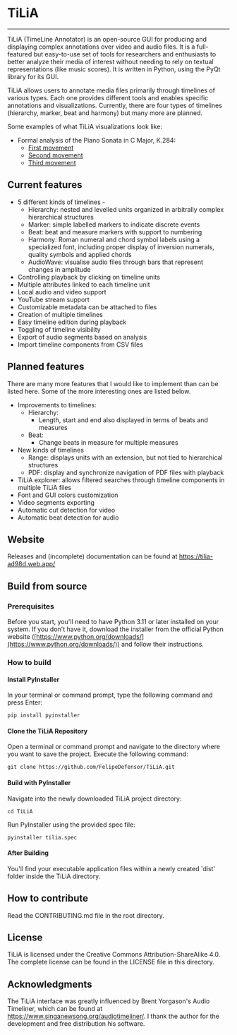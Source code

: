# TiLiA

---

TiLiA (TimeLine Annotator) is an open-source GUI for producing and displaying complex annotations over video and audio files. It is a full-featured but easy-to-use set of tools for researchers and enthusiasts to better analyze their media of interest without needing to rely on textual representations (like music scores). It is written in Python, using the PyQt library for its GUI.

TiLiA allows users to annotate media files primarily through timelines of various types. Each one provides different tools and enables specific annotations and visualizations. Currently, there are four types of timelines (hierarchy, marker, beat and harmony) but many more are planned.

Some examples of what TiLiA visualizations look like:

- Formal analysis of the Piano Sonata in C Major, K.284:
  - [First movement](https://www.timelineannotator.com/examples/mozart-k284-i)
  - [Second movement](https://www.timelineannotator.com/examples/mozart-k284-ii)
  - [Third movement](https://www.timelineannotator.com/examples/mozart-k284-iii)

## Current features
 - 5 different kinds of timelines -
   - Hierarchy: nested and levelled units organized in arbitrally complex hierarchical structures
   - Marker: simple labelled markers to indicate discrete events
   - Beat: beat and measure markers with support to numbering
   - Harmony: Roman numeral and chord symbol labels using a specialized font, including proper display of inversion numerals, quality symbols and applied chords
   - AudioWave: visualise audio files through bars that represent changes in amplitude
 - Controlling playback by clicking on timeline units
 - Multiple attributes linked to each timeline unit
 - Local audio and video support
 - YouTube stream support
 - Customizable metadata can be attached to files
 - Creation of multiple timelines
 - Easy timeline edition during playback
 - Toggling of timeline visibility
 - Export of audio segments based on analysis
 - Import timeline components from CSV files

## Planned features

There are many more features that I would like to implement than can be listed here. Some of the more interesting ones are listed below.
- Improvements to timelines:
  - Hierarchy:
    - Length, start and end also displayed in terms of beats and measures
  - Beat:
    - Change beats in measure for multiple measures
- New kinds of timelines
  - Range: displays units with an extension, but not tied to hierarchical structures
  - PDF: display and synchronize navigation of PDF files with playback
- TiLiA explorer: allows filtered searches through timeline components in multiple TiLiA files
- Font and GUI colors customization
- Video segments exporting
- Automatic cut detection for video
- Automatic beat detection for audio

## Website

Releases and (incomplete) documentation can be found at https://tilia-ad98d.web.app/

## Build from source

### Prerequisites

Before you start, you'll need to have Python 3.11 or later installed on your system. If you don't have it, download the installer from the official Python website ([https://www.python.org/downloads/](https://www.python.org/downloads/)) and follow their instructions.

### How to build
#### Install PyInstaller
In your terminal or command prompt, type the following command and press Enter:
```
pip install pyinstaller
```

#### Clone the TiLiA Repository
Open a terminal or command prompt and navigate to the directory where you want to save the project.
Execute the following command:
```
git clone https://github.com/FelipeDefensor/TiLiA.git
```

#### Build with PyInstaller
Navigate into the newly downloaded TiLiA project directory:
```
cd TiLiA
```
Run PyInstaller using the provided spec file:
```
pyinstaller tilia.spec
```

#### After Building

You'll find your executable application files within a newly created 'dist' folder inside the TiLiA directory.

## How to contribute

Read the CONTRIBUTING.md file in the root directory.

## License

TiLiA is licensed under the Creative Commons Attribution-ShareAlike 4.0. The complete license can be found in the LICENSE file in this directory.

## Acknowledgments

The TiLiA interface was greatly influenced by Brent Yorgason's Audio Timeliner, which can be found at https://www.singanewsong.org/audiotimeliner/. I thank the author for the development and free distribution his software.  

